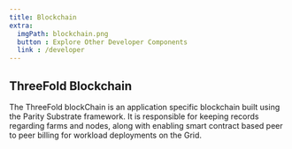 ```yaml
---
title: Blockchain
extra:
  imgPath: blockchain.png
  button : Explore Other Developer Components
  link : /developer
---
```


## ThreeFold Blockchain 

The ThreeFold blockChain is an application specific blockchain built using the Parity Substrate framework. It is responsible for keeping records regarding farms and nodes, along with enabling smart contract based peer to peer billing for workload deployments on the Grid.
